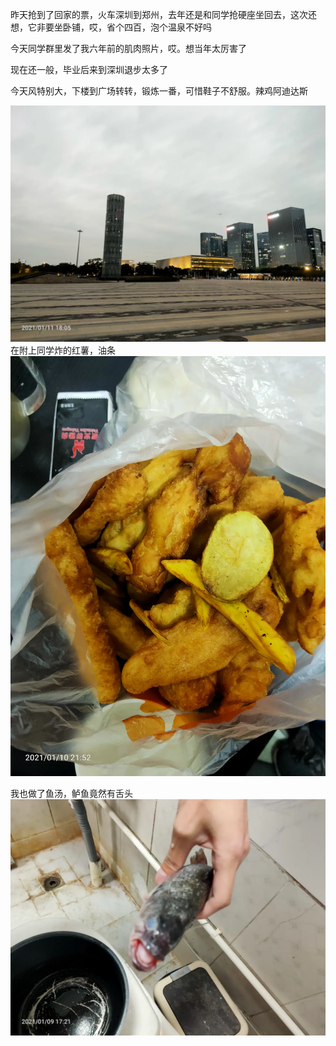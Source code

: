 昨天抢到了回家的票，火车深圳到郑州，去年还是和同学抢硬座坐回去，这次还想，它非要坐卧铺，哎，省个四百，泡个温泉不好吗


今天同学群里发了我六年前的肌肉照片，哎。想当年太厉害了

现在还一般，毕业后来到深圳退步太多了


今天风特别大，下楼到广场转转，锻炼一番，可惜鞋子不舒服。辣鸡阿迪达斯

![](../../img/6904315-2868a5ef92c3e466.jpg)
在附上同学炸的红薯，油条
![](../../img/6904315-89ad9cedb0f7db1a.jpg)


我也做了鱼汤，鲈鱼竟然有舌头
![](../../img/6904315-7528144e23742565.jpg)
